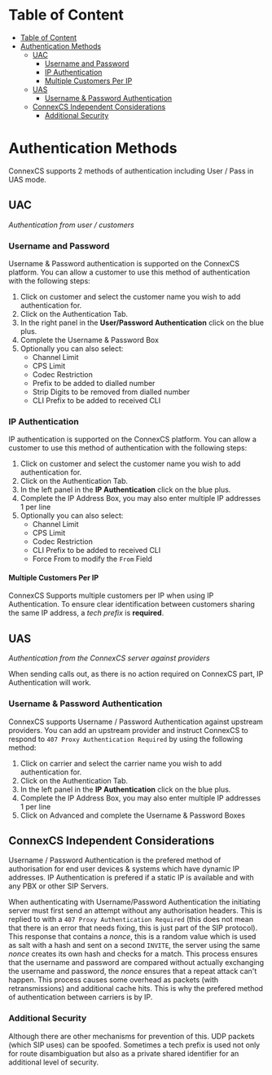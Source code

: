 # Table of Content

* [Table of Content](#table-of-content)
* [Authentication Methods](#authentication-methods)
   * [UAC](#uac)
      * [Username and Password](#username-and-password)
      * [IP Authentication](#ip-authentication)
      * [Multiple Customers Per IP](#multiple-customers-per-ip)
   * [UAS](#uas)
      * [Username & Password Authentication](#username-&-password-authentication)
   * [ConnexCS Independent Considerations](#connexcs-independenti-considerations)
      * [Additional Security](#additional-security) 

# Authentication Methods

ConnexCS supports 2 methods of authentication including User / Pass in UAS mode.

## UAC
_Authentication from user / customers_

### Username and Password
Username & Password authentication is supported on the ConnexCS platform. You can allow a customer to use this method of authentication with the following steps:

1. Click on customer and select the customer name you wish to add authentication for.
2. Click on the Authentication Tab.
3. In the right panel in the **User/Password Authentication** click on the blue plus.
4. Complete the Username & Password Box
5. Optionally you can also select: 
    * Channel Limit
    * CPS Limit
    * Codec Restriction
    * Prefix to be added to dialled number
    * Strip Digits to be removed from dialled number
    * CLI Prefix to be added to received CLI

### IP Authentication
IP authentication is supported on the ConnexCS platform. You can allow a customer to use this method of authentication with the following steps:

1. Click on customer and select the customer name you wish to add authentication for.
2. Click on the Authentication Tab.
3. In the left panel in the **IP Authentication** click on the blue plus.
4. Complete the IP Address Box, you may also enter multiple IP addresses 1 per line
5. Optionally you can also select: 
    * Channel Limit
    * CPS Limit
    * Codec Restriction
    * CLI Prefix to be added to received CLI
    * Force From to modify the `From` Field

#### Multiple Customers Per IP
ConnexCS Supports multiple customers per IP when using IP Authentication. To ensure clear identification between customers sharing the same IP address, a _tech prefix_ is **required**.

## UAS
_Authentication from the ConnexCS server against providers_

When sending calls out, as there is no action required on ConnexCS part, IP Authentication will work.

### Username & Password Authentication
ConnexCS supports Username / Password Authentication against upstream providers. You can add an upstream provider and instruct ConnexCS to respond to `407 Proxy Authentication Required` by using the following method:

1. Click on carrier and select the carrier name you wish to add authentication for.
2. Click on the Authentication Tab.
3. In the left panel in the **IP Authentication** click on the blue plus.
4. Complete the IP Address Box, you may also enter multiple IP addresses 1 per line
5. Click on Advanced and complete the Username & Password Boxes

## ConnexCS Independent Considerations

Username / Password Authentication is the prefered method of authorisation for end user devices & systems which have dynamic IP addresses.
IP Authentication is prefered if a static IP is available and with any PBX or other SIP Servers.

When authenticating with Username/Password Authentication the initiating server must first send an attempt without any authorisation headers. This is replied to with a `407 Proxy Authentication Required` (this does not mean that there is an error that needs fixing, this is just part of the SIP protocol). This response that contains a _nonce_, this is a random value which is used as salt with a hash and sent on a second `INVITE`, the server using the same _nonce_ creates its own hash and checks for a match. This process ensures that the username and password are compared without actually exchanging the username and password, the _nonce_ ensures that a repeat attack can't happen. This process causes some overhead as packets (with retransmissions) and additional cache hits. This is why the prefered method of authentication between carriers is by IP.

### Additional Security
Although there are other mechanisms for prevention of this. UDP packets (which SIP uses) can be spoofed. Sometimes a tech prefix is used not only for route disambiguation but also as a private shared identifier for an additional level of security.
